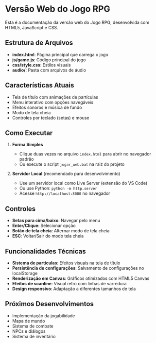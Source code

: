# Versão Web do Jogo RPG

Esta é a documentação da versão web do Jogo RPG, desenvolvida com HTML5, JavaScript e CSS.

## Estrutura de Arquivos

- **index.html**: Página principal que carrega o jogo
- **js/game.js**: Código principal do jogo
- **css/style.css**: Estilos visuais
- **audio/**: Pasta com arquivos de áudio

## Características Atuais

- Tela de título com animações de partículas
- Menu interativo com opções navegáveis
- Efeitos sonoros e música de fundo
- Modo de tela cheia
- Controles por teclado (setas) e mouse

## Como Executar

1. **Forma Simples**
   - Clique duas vezes no arquivo `index.html` para abrir no navegador padrão
   - Ou execute o script `jogar_web.bat` na raiz do projeto

2. **Servidor Local** (recomendado para desenvolvimento)
   - Use um servidor local como Live Server (extensão do VS Code)
   - Ou use Python: `python -m http.server`
   - Acesse `http://localhost:8000` no navegador

## Controles

- **Setas para cima/baixo**: Navegar pelo menu
- **Enter/Clique**: Selecionar opção
- **Botão de tela cheia**: Alternar modo de tela cheia
- **ESC**: Voltar/Sair do modo tela cheia

## Funcionalidades Técnicas

- **Sistema de partículas**: Efeitos visuais na tela de título
- **Persistência de configurações**: Salvamento de configurações no localStorage
- **Renderização em Canvas**: Gráficos otimizados com HTML5 Canvas
- **Efeitos de scanline**: Visual retro com linhas de varredura
- **Design responsivo**: Adaptação a diferentes tamanhos de tela

## Próximos Desenvolvimentos

- Implementação da jogabilidade
- Mapa de mundo
- Sistema de combate
- NPCs e diálogos
- Sistema de inventário
